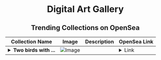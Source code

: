 <div align="center">

# Digital Art Gallery

## Trending Collections on OpenSea

| Collection Name                       | Image                                                                                     | Description                       | OpenSea Link                                                                                          |
|---------------------------------------|-------------------------------------------------------------------------------------------|-----------------------------------|--------------------------------------------------------------------------------------------------------|
| **<details><summary>Two birds with ...</summary>Two birds with one stone.</details>** | ![Image](https://i.seadn.io/s/raw/files/156e3596324799c986e871257062b950.jpg?w=500&auto=format?w=200&auto=format) |  | <details><summary>Link</summary>[Two birds with one stone.](https://opensea.io/collection/two-birds-with-one-stone)</details> |

</div>